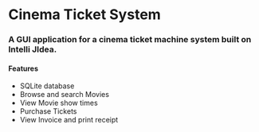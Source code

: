 # Cinema Ticket System
 <h3>A GUI application for a cinema ticket machine system built on Intelli JIdea.</h3>
<h4>Features</h4> 
<ul>
 <li> SQLite database</li>
 <li> Browse and search Movies</li>
 <li> View Movie show times </li>
 <li> Purchase Tickets </li>
 <li> View Invoice and print receipt </li>
</ul>
